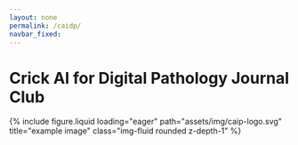 ```yaml
---
layout: none
permalink: /caidp/
navbar_fixed: 
---
```

<html lang="en">

<head>
    <meta charset="utf-8">
    <meta name="viewport" content="width=device-width, initial-scale=1">
    <title>CAIDP-JC</title>
    <link rel="stylesheet" href="https://latex.vercel.app/style.min.css"/>
</head>

<body>
  <h1>Crick AI for Digital Pathology Journal Club</h1>
  <div class="row">
    <div class="col-6 mt-3 mt-md-0">
        {% include figure.liquid loading="eager" path="assets/img/caip-logo.svg" title="example image" class="img-fluid rounded z-depth-1" %}
    </div>
  </div>
</body>

</html>